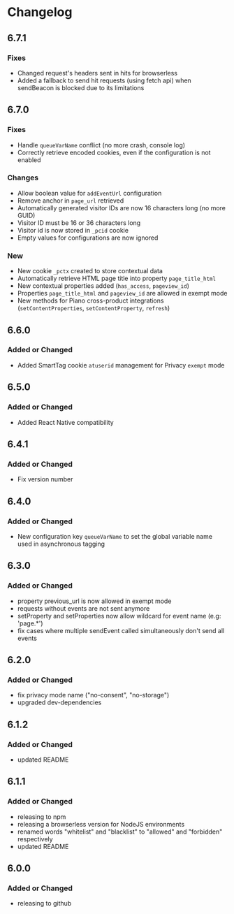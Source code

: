 # Changelog

## 6.7.1
### Fixes
- Changed request's headers sent in hits for browserless 
- Added a fallback to send hit requests (using fetch api) when sendBeacon is blocked due to its limitations


## 6.7.0
### Fixes
- Handle `queueVarName` conflict (no more crash, console log)
- Correctly retrieve encoded cookies, even if the configuration is not enabled

### Changes
- Allow boolean value for `addEventUrl` configuration
- Remove anchor in `page_url` retrieved
- Automatically generated visitor IDs are now 16 characters long (no more GUID)
- Visitor ID must be 16 or 36 characters long
- Visitor id is now stored in `_pcid` cookie
- Empty values for configurations are now ignored

### New
- New cookie `_pctx` created to store contextual data
- Automatically retrieve HTML page title into property `page_title_html`
- New contextual properties added (`has_access`, `pageview_id`)
- Properties `page_title_html` and `pageview_id` are allowed in exempt mode
- New methods for Piano cross-product integrations (`setContentProperties`, `setContentProperty`, `refresh`)

## 6.6.0
### Added or Changed
- Added SmartTag cookie `atuserid` management for Privacy `exempt` mode

## 6.5.0
### Added or Changed
- Added React Native compatibility

## 6.4.1
### Added or Changed
- Fix version number

## 6.4.0

### Added or Changed
- New configuration key `queueVarName` to set the global variable name used in asynchronous tagging

## 6.3.0

### Added or Changed
- property previous_url is now allowed in exempt mode
- requests without events are not sent anymore
- setProperty and setProperties now allow wildcard for event name (e.g: 'page.*')
- fix cases where multiple sendEvent called simultaneously don't send all events

## 6.2.0

### Added or Changed
- fix privacy mode name ("no-consent", "no-storage")
- upgraded dev-dependencies

## 6.1.2

### Added or Changed
- updated README

## 6.1.1

### Added or Changed
- releasing to npm
- releasing a browserless version for NodeJS environments
- renamed words "whitelist" and "blacklist" to "allowed" and "forbidden" respectively
- updated README 

## 6.0.0

### Added or Changed
- releasing to github
